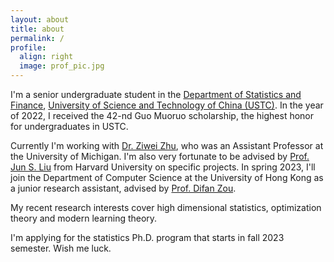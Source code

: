 ```yaml
---
layout: about
title: about
permalink: /
profile:
  align: right
  image: prof_pic.jpg
---
```


I'm a senior undergraduate student in the <a href="https://bs.ustc.edu.cn">Department of Statistics and Finance</a>, <a href="https://www.ustc.edu.cn">University of Science and Technology of China (USTC)</a>. In the year of 2022, I received the 42-nd Guo Muoruo scholarship, the highest honor for undergraduates in USTC.

Currently I'm working with <a href="https://purplebamboo1993.github.io/personal_web/index.html" target="_blank">Dr. Ziwei Zhu</a>, who was an Assistant Professor at the University of Michigan. I'm also very fortunate to be advised by <a href="https://sites.harvard.edu/junliu/" target="_blank">Prof. Jun S. Liu<a> from Harvard University on specific projects. In spring 2023, I'll join the Department of Computer Science at the University of Hong Kong as a junior research assistant, advised by <a href="https://sites.google.com/view/difan-zou" target="_blank"> Prof. Difan Zou</a>.

My recent research interests cover high dimensional statistics, optimization theory and modern learning theory.

I'm applying for the statistics Ph.D. program that starts in fall 2023 semester. Wish me luck.